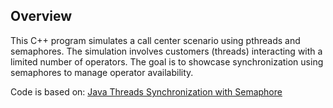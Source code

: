 ## Overview
This C++ program simulates a call center scenario using pthreads and semaphores. The simulation involves customers (threads) interacting with a limited number of operators. The goal is to showcase synchronization using semaphores to manage operator availability.

Code is based on: [Java Threads Synchronization with Semaphore](https://lauraliparulo.altervista.org/java-threads-synchronization-with-semaphore/)
